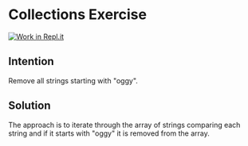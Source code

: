 # Collections Exercise

[![Work in Repl.it](https://classroom.github.com/assets/work-in-replit-14baed9a392b3a25080506f3b7b6d57f295ec2978f6f33ec97e36a161684cbe9.svg)](https://classroom.github.com/online_ide?assignment_repo_id=2970933&assignment_repo_type=AssignmentRepo)

## Intention

Remove all strings starting with "oggy".

## Solution

The approach is to iterate through the array of strings comparing each string
and if it starts with "oggy" it is removed from the array.
